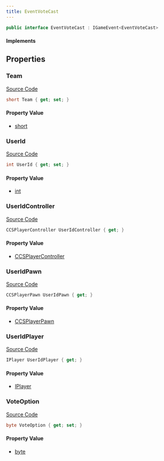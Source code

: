 ```yaml
---
title: EventVoteCast
---
```


```csharp
public interface EventVoteCast : IGameEvent<EventVoteCast>
```

#### Implements

## Properties

### Team

[Source Code](https://github.com/swiftly-solution/swiftlys2/blob/main/managed/src/SwiftlyS2.Generated/GameEvents/Interfaces/EventVoteCast.cs#L28)

```csharp
short Team { get; set; }
```

#### Property Value

- [short](https://learn.microsoft.com/dotnet/api/system.int16)

### UserId

[Source Code](https://github.com/swiftly-solution/swiftlys2/blob/main/managed/src/SwiftlyS2.Generated/GameEvents/Interfaces/EventVoteCast.cs#L53)

```csharp
int UserId { get; set; }
```

#### Property Value

- [int](https://learn.microsoft.com/dotnet/api/system.int32)

### UserIdController

[Source Code](https://github.com/swiftly-solution/swiftlys2/blob/main/managed/src/SwiftlyS2.Generated/GameEvents/Interfaces/EventVoteCast.cs#L35)

```csharp
CCSPlayerController UserIdController { get; }
```

#### Property Value

- [CCSPlayerController](/docs/api/shared/schemadefinitions/ccsplayercontroller)

### UserIdPawn

[Source Code](https://github.com/swiftly-solution/swiftlys2/blob/main/managed/src/SwiftlyS2.Generated/GameEvents/Interfaces/EventVoteCast.cs#L42)

```csharp
CCSPlayerPawn UserIdPawn { get; }
```

#### Property Value

- [CCSPlayerPawn](/docs/api/shared/schemadefinitions/ccsplayerpawn)

### UserIdPlayer

[Source Code](https://github.com/swiftly-solution/swiftlys2/blob/main/managed/src/SwiftlyS2.Generated/GameEvents/Interfaces/EventVoteCast.cs#L46)

```csharp
IPlayer UserIdPlayer { get; }
```

#### Property Value

- [IPlayer](/docs/api/shared/players/iplayer)

### VoteOption

[Source Code](https://github.com/swiftly-solution/swiftlys2/blob/main/managed/src/SwiftlyS2.Generated/GameEvents/Interfaces/EventVoteCast.cs#L23)

```csharp
byte VoteOption { get; set; }
```

#### Property Value

- [byte](https://learn.microsoft.com/dotnet/api/system.byte)

